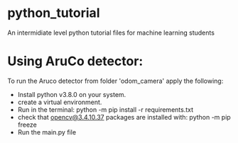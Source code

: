 # python_tutorial
An intermidiate level python tutorial files for machine learning students
# Using AruCo detector:
To run the Aruco detector from folder 'odom_camera' apply the following:
- Install python v3.8.0 on your system.
- create a virtual environment.
- Run in the terminal: python -m pip install -r requirements.txt
- check that opencv@3.4.10.37 packages are installed with: python -m pip freeze
- Run the main.py file
